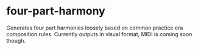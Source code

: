 # four-part-harmony
Generates four part harmonies loosely based on common practice era composition rules.
Currently outputs in visual format, MIDI is coming soon though.
